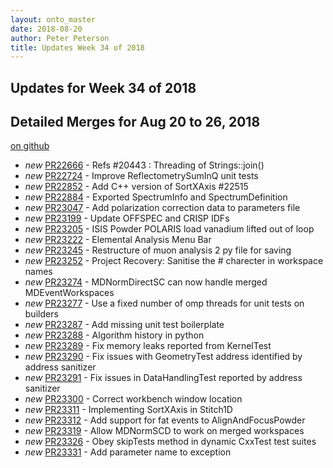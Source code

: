 ```yaml
---
layout: onto_master
date: 2018-08-20
author: Peter Peterson
title: Updates Week 34 of 2018
---
```

Updates for Week 34 of 2018
---------------------------

Detailed Merges for Aug 20 to 26, 2018
--------------------------------------
[on github](https://github.com/mantidproject/mantid/pulls?q=is%3Apr+merged%3A2018-08-21..2018-08-26)

* *new* [PR22666](https://github.com/mantidproject/mantid/pull/22666) - Refs #20443 : Threading of Strings::join()
* *new* [PR22724](https://github.com/mantidproject/mantid/pull/22724) - Improve ReflectometrySumInQ unit tests
* *new* [PR22852](https://github.com/mantidproject/mantid/pull/22852) - Add C++ version of SortXAxis #22515
* *new* [PR22884](https://github.com/mantidproject/mantid/pull/22884) - Exported SpectrumInfo and SpectrumDefinition
* *new* [PR23047](https://github.com/mantidproject/mantid/pull/23047) - Add polarization correction data to parameters file
* *new* [PR23199](https://github.com/mantidproject/mantid/pull/23199) - Update OFFSPEC and CRISP IDFs
* *new* [PR23205](https://github.com/mantidproject/mantid/pull/23205) - ISIS Powder POLARIS load vanadium lifted out of loop
* *new* [PR23222](https://github.com/mantidproject/mantid/pull/23222) - Elemental Analysis Menu Bar
* *new* [PR23245](https://github.com/mantidproject/mantid/pull/23245) - Restructure of  muon analysis 2 py file for saving
* *new* [PR23252](https://github.com/mantidproject/mantid/pull/23252) - Project Recovery: Sanitise the # charecter in workspace names
* *new* [PR23274](https://github.com/mantidproject/mantid/pull/23274) - MDNormDirectSC can now handle merged MDEventWorkspaces
* *new* [PR23277](https://github.com/mantidproject/mantid/pull/23277) - Use a fixed number of omp threads for unit tests on builders
* *new* [PR23287](https://github.com/mantidproject/mantid/pull/23287) - Add missing unit test boilerplate
* *new* [PR23288](https://github.com/mantidproject/mantid/pull/23288) - Algorithm history in python
* *new* [PR23289](https://github.com/mantidproject/mantid/pull/23289) - Fix memory leaks reported from KernelTest
* *new* [PR23290](https://github.com/mantidproject/mantid/pull/23290) - Fix issues with GeometryTest address identified by address sanitizer
* *new* [PR23291](https://github.com/mantidproject/mantid/pull/23291) - Fix issues in DataHandlingTest reported by address sanitizer
* *new* [PR23300](https://github.com/mantidproject/mantid/pull/23300) - Correct workbench window location
* *new* [PR23311](https://github.com/mantidproject/mantid/pull/23311) - Implementing SortXAxis in Stitch1D
* *new* [PR23312](https://github.com/mantidproject/mantid/pull/23312) - Add support for fat events to AlignAndFocusPowder
* *new* [PR23319](https://github.com/mantidproject/mantid/pull/23319) - Allow MDNormSCD to work on merged workspaces
* *new* [PR23326](https://github.com/mantidproject/mantid/pull/23326) - Obey skipTests method in dynamic CxxTest test suites
* *new* [PR23331](https://github.com/mantidproject/mantid/pull/23331) - Add parameter name to exception
